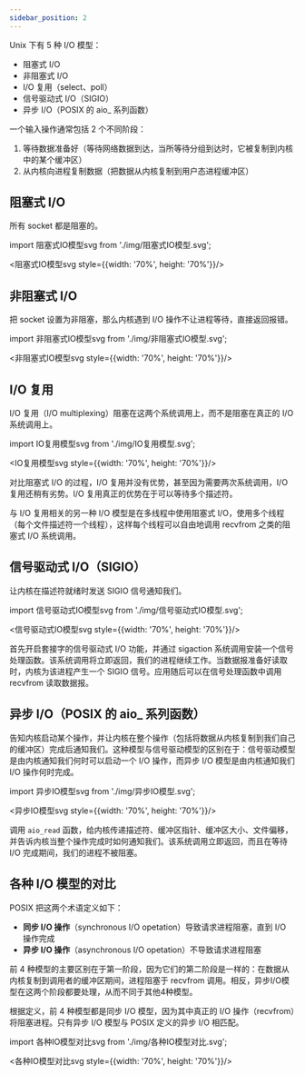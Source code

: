 ```yaml
---
sidebar_position: 2
---
```


Unix 下有 5 种 I/O 模型：
* 阻塞式 I/O
* 非阻塞式 I/O
* I/O 复用（select、poll）
* 信号驱动式 I/O（SIGIO）
* 异步 I/O（POSIX 的 aio_ 系列函数）

一个输入操作通常包括 2 个不同阶段：

1. 等待数据准备好（等待网络数据到达，当所等待分组到达时，它被复制到内核中的某个缓冲区）
2. 从内核向进程复制数据（把数据从内核复制到用户态进程缓冲区）

## 阻塞式 I/O

所有 socket 都是阻塞的。

import 阻塞式IO模型svg from './img/阻塞式IO模型.svg';

<阻塞式IO模型svg style={{width: '70%', height: '70%'}}/>

## 非阻塞式 I/O

把 socket 设置为非阻塞，那么内核遇到 I/O 操作不让进程等待，直接返回报错。

import 非阻塞式IO模型svg from './img/非阻塞式IO模型.svg';

<非阻塞式IO模型svg style={{width: '70%', height: '70%'}}/>

## I/O 复用

I/O 复用（I/O multiplexing）阻塞在这两个系统调用上，而不是阻塞在真正的 I/O 系统调用上。


import IO复用模型svg from './img/IO复用模型.svg';

<IO复用模型svg style={{width: '70%', height: '70%'}}/>

对比阻塞式 I/O 的过程，I/O 复用并没有优势，甚至因为需要两次系统调用，I/O 复用还稍有劣势。I/O 复用真正的优势在于可以等待多个描述符。

与 I/O 复用相关的另一种 I/O 模型是在多线程中使用阻塞式 I/O，使用多个线程（每个文件描述符一个线程），这样每个线程可以自由地调用 recvfrom 之类的阻塞式 I/O 系统调用。

## 信号驱动式 I/O（SIGIO）

让内核在描述符就绪时发送 SIGIO 信号通知我们。

import 信号驱动式IO模型svg from './img/信号驱动式IO模型.svg';

<信号驱动式IO模型svg style={{width: '70%', height: '70%'}}/>

首先开启套接字的信号驱动式 I/O 功能，并通过 sigaction 系统调用安装一个信号处理函数。该系统调用将立即返回，我们的进程继续工作。当数据报准备好读取时，内核为该进程产生一个 SIGIO 信号。应用随后可以在信号处理函数中调用 recvfrom 读取数据报。

## 异步 I/O（POSIX 的 aio_ 系列函数）

告知内核启动某个操作，并让内核在整个操作（包括将数据从内核复制到我们自己的缓冲区）完成后通知我们。这种模型与信号驱动模型的区别在于：信号驱动模型是由内核通知我们何时可以启动一个 I/O 操作，而异步 I/O 模型是由内核通知我们  I/O 操作何时完成。

import 异步IO模型svg from './img/异步IO模型.svg';

<异步IO模型svg style={{width: '70%', height: '70%'}}/>

调用 `aio_read` 函数，给内核传递描述符、缓冲区指针、缓冲区大小、文件偏移，并告诉内核当整个操作完成时如何通知我们。该系统调用立即返回，而且在等待 I/O 完成期间，我们的进程不被阻塞。

## 各种 I/O 模型的对比

POSIX 把这两个术语定义如下：
* **同步 I/O 操作**（synchronous I/O opetation）导致请求进程阻塞，直到 I/O 操作完成
* **异步 I/O 操作**（asynchronous I/O opetation）不导致请求进程阻塞

前 4 种模型的主要区别在于第一阶段，因为它们的第二阶段是一样的：在数据从内核复制到调用者的缓冲区期间，进程阻塞于 recvfrom 调用。相反，异步I/O模型在这两个阶段都要处理，从而不同于其他4种模型。

根据定义，前 4 种模型都是同步 I/O 模型，因为其中真正的 I/O 操作（recvfrom）将阻塞进程。只有异步 I/O 模型与 POSIX 定义的异步 I/O 相匹配。

import 各种IO模型对比svg from './img/各种IO模型对比.svg';

<各种IO模型对比svg style={{width: '70%', height: '70%'}}/>

